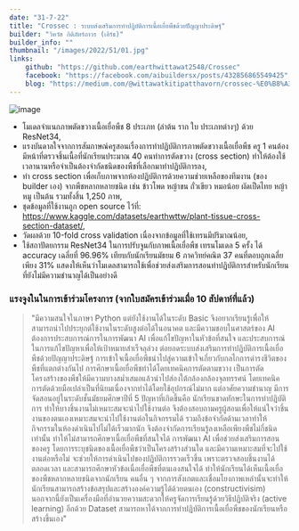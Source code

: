```yaml
---
date: "31-7-22"
title: "Crossec : ระบบส่งเสริมการทำปฏิบัติการเนื้อเยื่อพืชด้วยปัญญาประดิษฐ์"
builder: "วิทวัส กิติภัทร์ถาวร (เอิร์ธ)"
builder_info: ""
thumbnail: "/images/2022/51/01.jpg"
links:
    github: "https://github.com/earthwittawat2548/Crossec"
    facebook: "https://facebook.com/aibuildersx/posts/432856865549425"
    blog: "https://medium.com/@wittawatkitipatthavorn/crossec-%E0%B8%A3%E0%B8%B0%E0%B8%9A%E0%B8%9A%E0%B8%AA%E0%B9%88%E0%B8%87%E0%B9%80%E0%B8%AA%E0%B8%A3%E0%B8%B4%E0%B8%A1%E0%B8%81%E0%B8%B2%E0%B8%A3%E0%B8%97%E0%B8%B3%E0%B8%9B%E0%B8%8F%E0%B8%B4%E0%B8%9A%E0%B8%B1%E0%B8%95%E0%B8%B4%E0%B8%81%E0%B8%B2%E0%B8%A3%E0%B9%80%E0%B8%99%E0%B8%B7%E0%B9%89%E0%B8%AD%E0%B9%80%E0%B8%A2%E0%B8%B7%E0%B9%88%E0%B8%AD%E0%B8%9E%E0%B8%B7%E0%B8%8A%E0%B8%94%E0%B9%89%E0%B8%A7%E0%B8%A2%E0%B8%9B%E0%B8%B1%E0%B8%8D%E0%B8%8D%E0%B8%B2%E0%B8%9B%E0%B8%A3%E0%B8%B0%E0%B8%94%E0%B8%B4%E0%B8%A9%E0%B8%90%E0%B9%8C-77613e88fb0a"
---
```


![image](/images/2022/51/01.jpg)

- โมเดลจำแนกภาพตัดขวางเนื้อเยื่อพืช 8 ประเภท (ลำต้น ราก ใบ ประเภทต่างๆ) ด้วย ResNet34,
- แรงบันดาลใจจากการสัมภาษณ์ครูสอนเรื่องการทำปฏิบัติการภาพตัดขวางเนื้อเยื่อพืช ครู 1 คนต้องมีหน้าที่ตรวจชิ้นเนื้อที่นักเรียนประมาณ 40 คนทำการตัดขวาง (cross section) ทำให้ต้องใช้เวลานานหรือจำเป็นต้องจำกัดชนิดของพืชที่เลือกมาทำปฏิบัติการลง,
- ทำ cross section เพื่อเก็บภาพจากห้องปฏิบัติการด้วยความช่วยเหลือของทีมงาน (ของ builder เอง) จากพืชหลากหลายชนิด เช่น ข้าวโพด หญ้าขน ถั่วเขียว หมอน้อย ผัดเป็ดไทย หญ้าหมู เป็นต้น รวมทั้งสิ้น 1,250 ภาพ,
- ชุดข้อมูลที่ใช้งานถูก open source ไว้ที่: https://www.kaggle.com/datasets/earthwttw/plant-tissue-cross-section-dataset/,
- วัดผลด้วย 10-fold cross validation เนื่องจากข้อมูลที่ใช้เทรนมีปริมาณน้อย,
- ใช้สถาปัตยกรรม ResNet34 ในการปรับจูนกับภาพเนื้อเยื่อพืช เทรนโมเดล 5 ครั้ง ได้ accuracy เฉลี่ยที่ 96.96% เทียบกับนักเรียนมัธยม 6 ภาควิทย์คณิต 37 คนที่ตอบถูกเฉลี่ยเพียง 31% แสดงให้เห็นว่าโมเดลสามารถใช้เพื่อช่วยส่งเสริมการสอนทำปฏิบัติการสำหรับนักเรียนที่ยังไม่มีความชำนาญได้เป็นอย่างดี

### แรงจูงในในการเข้าร่วมโครงการ (จากใบสมัครเข้าร่วมเมื่อ 10 สัปดาห์ที่แล้ว)

> "มีความสนใจในภาษา Python แต่ยังใช้งานได้ในระดับ Basic จึงอยากเรียนรู้เพื่อให้สามารถนำไปประยุกต์ใช้งานในระดับสูงต่อได้ในอนาคต และมีความชอบในศาสตร์ของ AI ต้องการประสบการณ์การในการพัฒนา AI เพื่อแก้ไขปัญหาในหัวข้อที่สนใจ และประสบการณ์ในการแก้ไขปัญหาเพื่อให้เป้าหมายสำเร็จลุล่วง  ต่อยอดระบบส่งเสริมการทำปฎิบัติการเนื้อเยื่อพืชด้วยปัญญาประดิษฐ์ การเข้าใจเนื้อเยื่อพืชนำไปสู่ความเข้าใจเกี่ยวกับกลไกการดำรงชีวิตของพืชที่แตกต่างกันไป การศึกษาเนื้อเยื่อพืชทำได้โดยเทคนิคการตัดตามขวาง เป็นการตัดโครงสร้างของพืชให้มีความบางสม่ำเสมอแล้วนำไปส่องใต้กล้องกล้องจุลทรรศน์ โดยเทคนิคการตัดด้วยมือเปล่าเป็นที่นิยมเนื่องจากทำได้โดยใช้อุปกรณ์ไม่มาก แต่อาศัยความชำนาญ มีการจัดสอนอยู่ในระดับชั้นมัธยมศึกษาปีที่ 5  ปัญหาที่เกิดขึ้นคือ นักเรียนขาดทักษะในการทำปฎิบัติการ ทำให้บางชิ้นงานไม่เหมาะสมจะนำไปใช้งานต่อ จึงต้องสอบถามครูผู้สอนเพื่อให้แน่ใจว่าชิ้นงานของตนเองเหมาะสมจะนำไปใช้งานต่อในกิจกรรมได้ รวมถึงข้อจำกัดด้านเวลาทำให้กิจกรรมในห้องดำเนินไปไม่ได้เร็วมากนัก จึงต้องจำกัดการเรียนรู้ลงเหลือเพียงพืชไม่กี่ชนิดเท่านั้น ทำให้ไม่สามารถศึกษาเนื้อเยื่อพืชที่สนใจได้  การพัฒนา AI เพื่อช่วยส่งเสริมการสอนของครู โดยการระบุชนิดของเนื้อเยื่อพืชว่าเป็นโครงสร้างส่วนใด และมีความเหมาะสมที่จะไปใช้งานต่อหรือไม่ จะช่วยให้การดำเนินไปของปฏิบัติการรวดเร็วขึ้น เพราะตรวจสอบชิ้นงานได้ตลอดเวลา และสามารถศึกษาหัวข้อเนื่อเยื่อพืชที่ตนเองสนใจได้ ทำให้นักเรียนได้เห็นเนื้อเยื่อของพืชหลากหลายชนิดจากนักเรียน คนอื่น ๆ จากการสังเกตและเชื่อมโยงภาพเหล่านั้นจะทำให้นักเรียนสามารถสร้างข้อสรุปและสร้างองค์ความรู้ได้ด้วยตนเอง (constructivisim) นอกจากนี้ยังเป็นเครื่องมือที่อำนวยความสะดวกให้ครูจัดการเรียนรู้ด้วยวิธีปฏิบัติจริง (active learning) อีกด้วย  Dataset สามารถหาได้จากการทำปฏิบัติการเนื้อเยื่อพืชของนักเรียนหรือสร้างขึ้นเอง"